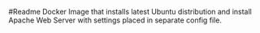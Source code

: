 #Readme
Docker Image that installs latest Ubuntu distribution and install Apache Web Server with settings placed in separate config file.
